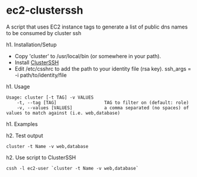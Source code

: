 ec2-clusterssh
==============

A script that uses EC2 instance tags to generate a list of public dns names to be consumed by cluster ssh

h1. Installation/Setup

- Copy 'cluster' to /usr/local/bin (or somewhere in your path).
- Install [ClusterSSH](http://sourceforge.net/apps/mediawiki/clusterssh/index.php?title=Main_Page)
- Edit /etc/csshrc to add the path to your identity file (rsa key).
    ssh_args = -i path/to/identity/file

h1. Usage

    Usage: cluster [-t TAG] -v VALUES
        -t, --tag [TAG]                  TAG to filter on (default: role)
        -v, --values [VALUES]            a comma separated (no spaces) of values to match against (i.e. web,database)

h1. Examples

h2. Test output

    cluster -t Name -v web,database

h2. Use script to ClusterSSH

    cssh -l ec2-user `cluster -t Name -v web,database`

